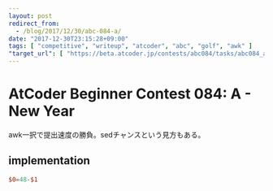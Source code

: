 ```yaml
---
layout: post
redirect_from:
  - /blog/2017/12/30/abc-084-a/
date: "2017-12-30T23:15:28+09:00"
tags: [ "competitive", "writeup", "atcoder", "abc", "golf", "awk" ]
"target_url": [ "https://beta.atcoder.jp/contests/abc084/tasks/abc084_a" ]
---
```


# AtCoder Beginner Contest 084: A - New Year

awk一択で提出速度の勝負。sedチャンスという見方もある。

## implementation

``` awk
$0=48-$1
```
